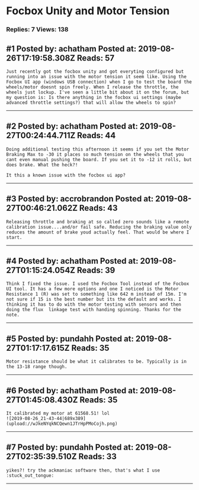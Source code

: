 # Focbox Unity and Motor Tension

### Replies: 7 Views: 138

## \#1 Posted by: achatham Posted at: 2019-08-26T17:19:58.308Z Reads: 57

```
Just recently got the focbox unity and got everyting configured but running into an issue with the motor tension it seem like. Using the Focbox UI app (windows USB connection) when I go to test the board the wheels/motor doesnt spin freely. When I release the throttle, the wheels just lockup. I've seen a little bit about it on the forum, but my question is: Is there anything in the focbox ui settings (maybe advanced throttle settings?) that will allow the wheels to spin?
```

---
## \#2 Posted by: achatham Posted at: 2019-08-27T00:24:44.711Z Reads: 44

```
Doing additional testing this afternoon it seems if you set the Motor Braking Max to -30 it places so much tension on the wheels that you cant even manual pushing the board. If you set it to -12 it rolls, but does brake. What the heck?!

It this a known issue with the focbox ui app?
```

---
## \#3 Posted by: accrobrandon Posted at: 2019-08-27T00:46:21.062Z Reads: 43

```
Releasing throttle and braking at so called zero sounds like a remote calibration issue....and/or fail safe. Reducing the braking value only reduces the amount of brake youd actually feel. That would be where I start.
```

---
## \#4 Posted by: achatham Posted at: 2019-08-27T01:15:24.054Z Reads: 39

```
Think I fixed the issue. I used the Focbox Tool instead of the Focbox UI tool. It has a few more options and one I noticed is the Motor Resistance 1 (R) was set to something like 642 m instead of 15m. I'm not sure if 15 is the best number but its the default and works. I thinking it has to do with the motor testing with sensors and then doing the flux  linkage test with handing spinning. Thanks for the note.
```

---
## \#5 Posted by: pundahh Posted at: 2019-08-27T01:17:17.615Z Reads: 35

```
Motor resistance should be what it calibrates to be. Typically is in the 13-18 range though.
```

---
## \#6 Posted by: achatham Posted at: 2019-08-27T01:45:08.430Z Reads: 35

```
It calibrated my motor at 61568.51! lol
![2019-08-26_21-43-44|689x389](upload://wJkeNYqkNCQewn1JTrHpPMoCojh.png)
```

---
## \#7 Posted by: pundahh Posted at: 2019-08-27T02:35:39.510Z Reads: 33

```
yikes?! try the ackmaniac software then, that's what I use :stuck_out_tongue:
```

---
